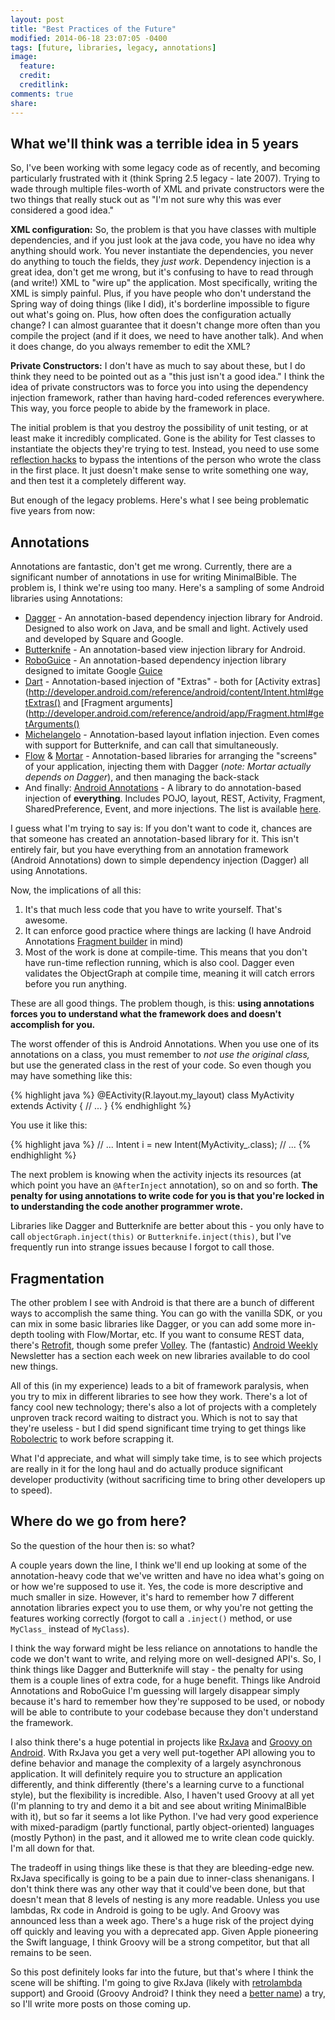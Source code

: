 ```yaml
---
layout: post
title: "Best Practices of the Future"
modified: 2014-06-18 23:07:05 -0400
tags: [future, libraries, legacy, annotations]
image:
  feature: 
  credit: 
  creditlink: 
comments: true
share: 
---
```

What we'll think was a terrible idea in 5 years
-----------------------------------------------
 
So, I've been working with some legacy code as of recently, and becoming particularly frustrated with it (think Spring 2.5 legacy - late 2007). Trying to wade through multiple files-worth of XML and private constructors were the two things that really stuck out as "I'm not sure why this was ever considered a good idea."
 
**XML configuration:** So, the problem is that you have classes with multiple dependencies, and if you just look at the java code, you have no idea why anything should work. You never instantiate the dependencies, you never do anything to touch the fields, they *just work*. Dependency injection is a great idea, don't get me wrong, but it's confusing to have to read through (and write!) XML to "wire up" the application. Most specifically, writing the XML is simply painful. Plus, if you have people who don't understand the Spring way of doing things (like I did), it's borderline impossible to figure out what's going on. Plus, how often does the configuration actually change? I can almost guarantee that it doesn't change more often than you compile the project (and if it does, we need to have another talk). And when it does change, do you always remember to edit the XML?
 
**Private Constructors:** I don't have as much to say about these, but I do think they need to be pointed out as a "this just isn't a good idea." I think the idea of private constructors was to force you into using the dependency injection framework, rather than having hard-coded references everywhere. This way, you force people to abide by the framework in place.
 
The initial problem is that you destroy the possibility of unit testing, or at least make it incredibly complicated. Gone is the ability for Test classes to instantiate the objects they're trying to test. Instead, you need to use some [reflection hacks](http://docs.spring.io/spring/docs/2.5.6/api/org/springframework/test/util/ReflectionTestUtils.html) to bypass the intentions of the person who wrote the class in the first place. It just doesn't make sense to write something one way, and then test it a completely different way.
 
But enough of the legacy problems. Here's what I see being problematic five years from now:
 
Annotations
-----------
 
Annotations are fantastic, don't get me wrong. Currently, there are a significant number of annotations in use for writing MinimalBible. The problem is, I think we're using too many. Here's a sampling of some Android libraries using Annotations:
 
* [Dagger](https://github.com/square/dagger) - An annotation-based dependency injection library for Android. Designed to also work on Java, and be small and light. Actively used and developed by Square and Google.
* [Butterknife](https://github.com/JakeWharton/butterknife) - An annotation-based view injection library for Android.
* [RoboGuice](https://github.com/roboguice/roboguice) - An annotation-based dependency injection library designed to imitate Google [Guice](http://code.google.com/p/google-guice/)
* [Dart](https://github.com/f2prateek/android-dart) - Annotation-based injection of "Extras" - both for [Activity extras](http://developer.android.com/reference/android/content/Intent.html#getExtras() and [Fragment arguments](http://developer.android.com/reference/android/app/Fragment.html#getArguments()
* [Michelangelo](https://github.com/RomainPiel/Michelangelo) - Annotation-based layout inflation injection. Even comes with support for Butterknife, and can call that simultaneously.
* [Flow](https://github.com/square/flow) & [Mortar](https://github.com/square/mortar) - Annotation-based libraries for arranging the "screens" of your application, injecting them with Dagger (*note: Mortar actually depends on Dagger*), and then managing the back-stack
* And finally: [Android Annotations](http://androidannotations.org/) - A library to do annotation-based injection of **everything**. Includes POJO, layout, REST, Activity, Fragment, SharedPreference, Event, and more injections. The list is available [here](https://github.com/excilys/androidannotations/wiki/AvailableAnnotations).
 
I guess what I'm trying to say is: If you don't want to code it, chances are that someone has created an annotation-based library for it. This isn't entirely fair, but you have everything from an annotation framework (Android Annotations) down to simple dependency injection (Dagger) all using Annotations.
 
Now, the implications of all this:
1. It's that much less code that you have to write yourself. That's awesome.
2. It can enforce good practice where things are lacking (I have Android Annotations [Fragment builder](https://github.com/excilys/androidannotations/wiki/FragmentArg) in mind)
3. Most of the work is done at compile-time. This means that you don't have run-time reflection running, which is also cool. Dagger even validates the ObjectGraph at compile time, meaning it will catch errors before you run anything.
 
These are all good things. The problem though, is this: **using annotations forces you to understand what the framework does and doesn't accomplish for you.**
 
The worst offender of this is Android Annotations. When you use one of its annotations on a class, you must remember to *not use the original class,* but use the generated class in the rest of your code. So even though you may have something like this:
 
{% highlight java %}
@EActivity(R.layout.my_layout)
class MyActivity extends Activity {
    // ...
}
{% endhighlight %}
 
You use it like this:
 
{% highlight java %}
    // ...
    Intent i = new Intent(MyActivity_.class);
    // ...
{% endhighlight %}
 
The next problem is knowing when the activity injects its resources (at which point you have an `@AfterInject` annotation), so on and so forth. **The penalty for using annotations to write code for you is that you're locked in to understanding the code another programmer wrote.**
 
Libraries like Dagger and Butterknife are better about this - you only have to call `objectGraph.inject(this)` or `Butterknife.inject(this)`, but I've frequently run into strange issues because I forgot to call those.

Fragmentation
-------------

The other problem I see with Android is that there are a bunch of different ways to accomplish the same thing. You can go with the vanilla SDK, or you can mix in some basic libraries like Dagger, or you can add some more in-depth tooling with Flow/Mortar, etc. If you want to consume REST data, there's [Retrofit](https://github.com/square/retrofit), though some prefer [Volley](https://android.googlesource.com/platform/frameworks/volley/). The (fantastic) [Android Weekly](http://androidweekly.net/) Newsletter has a section each week on new libraries available to do cool new things.

All of this (in my experience) leads to a bit of framework paralysis, when you try to mix in different libraries to see how they work. There's a lot of fancy cool new technology; there's also a lot of projects with a completely unproven track record waiting to distract you. Which is not to say that they're useless - but I did spend significant time trying to get things like [Robolectric](http://robolectric.org/) to work before scrapping it.

What I'd appreciate, and what will simply take time, is to see which projects are really in it for the long haul and do actually produce significant developer productivity (without sacrificing time to bring other developers up to speed).
 
Where do we go from here?
-------------------------
 
So the question of the hour then is: so what?
 
A couple years down the line, I think we'll end up looking at some of the annotation-heavy code that we've written and have no idea what's going on or how we're supposed to use it. Yes, the code is more descriptive and much smaller in size. However, it's hard to remember how 7 different annotation libraries expect you to use them, or why you're not getting the features working correctly (forgot to call a `.inject()` method, or use `MyClass_` instead of `MyClass`).
 
I think the way forward might be less reliance on annotations to handle the code we don't want to write, and relying more on well-designed API's. So, I think things like Dagger and Butterknife will stay - the penalty for using them is a couple lines of extra code, for a huge benefit. Things like Android Annotations and RoboGuice I'm guessing will largely disappear simply because it's hard to remember how they're supposed to be used, or nobody will be able to contribute to your codebase because they don't understand the framework.
 
I also think there's a huge potential in projects like [RxJava](https://github.com/Netflix/RxJava) and [Groovy on Android](http://melix.github.io/blog/2014/06/grooid.html). With RxJava you get a very well put-together API allowing you to define behavior and manage the complexity of a largely asynchronous application. It will definitely require you to structure an application differently, and think differently (there's a learning curve to a functional style), but the flexibility is incredible. Also, I haven't used Groovy at all yet (I'm planning to try and demo it a bit and see about writing MinimalBible with it), but so far it seems a lot like Python. I've had very good experience with mixed-paradigm (partly functional, partly object-oriented) languages (mostly Python) in the past, and it allowed me to write clean code quickly. I'm all down for that.
 
The tradeoff in using things like these is that they are bleeding-edge new. RxJava specifically is going to be a pain due to inner-class shenanigans. I don't think there was any other way that it could've been done, but that doesn't mean that 8 levels of nesting is any more readable. Unless you use lambdas, Rx code in Android is going to be ugly. And Groovy was announced less than a week ago. There's a huge risk of the project dying off quickly and leaving you with a deprecated app. Given Apple pioneering the Swift language, I think Groovy will be a strong competitor, but that all remains to be seen.

So this post definitely looks far into the future, but that's where I think the scene will be shifting. I'm going to give RxJava (likely with [retrolambda](https://github.com/orfjackal/retrolambda) support) and Grooid (Groovy Android? I think they need a [better name](http://martinfowler.com/bliki/TwoHardThings.html)) a try, so I'll write more posts on those coming up.

